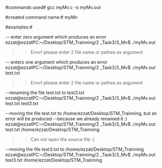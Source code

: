 #commands used#
gcc myMv.c -o myMv.out

#created command name:#
myMv

#examples:#

-- enter zero argument which produces an error
ezzat@ezzatPC:~/Desktop/STM_Trainning/2 _Task3/3_Mv$ ./myMv.out
>>Error! please enter 2 file name or pathes as argument

-- enterz one argument which produces an error
ezzat@ezzatPC:~/Desktop/STM_Trainning/2 _Task3/3_Mv$ ./myMv.out test.txt
>>Error! please enter 2 file name or pathes as argument

--renaming the file test.txt to test3.txt
ezzat@ezzatPC:~/Desktop/STM_Trainning/2 _Task3/3_Mv$ ./myMv.out test.txt test3.txt

--moving the file test.txt to /home/ezzat/Desktop/STM_Trainning, but an error will be produced 
--because we already renamed it :)
ezzat@ezzatPC:~/Desktop/STM_Trainning/2 _Task3/3_Mv$ ./myMv.out test.txt /home/ezzat/Desktop/STM_Trainning
>>Can not open the source file :(

--moving the file test3.txt to /home/ezzat/Desktop/STM_Trainning
ezzat@ezzatPC:~/Desktop/STM_Trainning/2 _Task3/3_Mv$ ./myMv.out test3.txt /home/ezzat/Desktop/STM_Trainning
